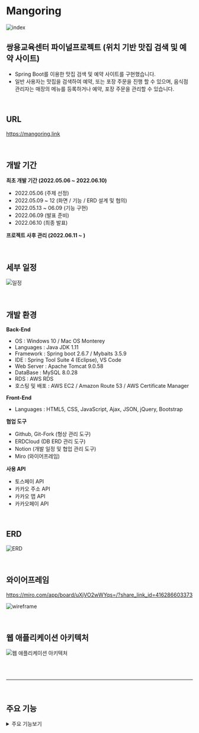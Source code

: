 # Mangoring
![index](https://user-images.githubusercontent.com/84880772/181256685-a15d16bd-5832-4a0d-be1d-b65019160a7c.png)

## 쌍용교육센터 파이널프로젝트 (위치 기반 맛집 검색 및 예약 사이트)
- Spring Boot를 이용한 맛집 검색 및 예약 사이트를 구현했습니다.
- 일반 사용자는 맛집을 검색하여 예약, 또는 포장 주문을 진행 할 수 있으며, 음식점 관리자는 매장의 메뉴를 등록하거나 예약, 포장 주문을 관리할 수 있습니다.

<br>

## URL
https://mangoring.link

<br>

## 개발 기간
**최초 개발 기간 (2022.05.06 ~ 2022.06.10)**
- 2022.05.06 (주제 선정)
- 2022.05.09 ~ 12 (화면 / 기능 / ERD 설계 및 협의)
- 2022.05.13 ~ 06.09 (기능 구현)
- 2022.06.09 (발표 준비)
- 2022.06.10 (최종 발표)

**프로젝트 사후 관리 (2022.06.11 ~ )**

<br>

## 세부 일정
![일정](https://user-images.githubusercontent.com/84880772/180790796-3ecb69e0-3b57-4f03-9de5-f5c0962d1370.PNG)

<br>

## 개발 환경
**Back-End**
- OS : Windows 10 / Mac OS Monterey
- Languages : Java JDK 1.11
- Framework : Spring boot 2.6.7 / Mybaits 3.5.9
- IDE : Spring Tool Suite 4 (Eclipse), VS Code
- Web Server : Apache Tomcat 9.0.58
- DataBase : MySQL 8.0.28
- RDS : AWS RDS
- 호스팅 및 배포 : AWS EC2 / Amazon Route 53 / AWS Certificate Manager

**Front-End**
- Languages : HTML5, CSS, JavaScript, Ajax, JSON, jQuery, Bootstrap

**협업 도구**
- Github, Git-Fork (형상 관리 도구)
- ERDCloud (DB ERD 관리 도구)
- Notion (개발 일정 및 협업 관리 도구)
- Miro (와이어프레임)

**사용 API**
- 토스페이 API
- 카카오 주소 API
- 카카오 맵 API
- 카카오페이 API

<br>

## ERD
![ERD](https://user-images.githubusercontent.com/84880772/180791162-823f8bcb-33ef-47ee-92c1-15c40e75d5d1.png)

<br>

## 와이어프레임
https://miro.com/app/board/uXjVO2wWYqs=/?share_link_id=416286603373

![wireframe](https://user-images.githubusercontent.com/84880772/180792079-c98650a5-ee86-45a2-93df-bd14eb93f6f0.jpg)

<br>

## 웹 애플리케이션 아키텍처
![웹 애플리케이션 아키텍처](https://user-images.githubusercontent.com/84880772/208247977-b6ac5b2c-3d88-43e8-980e-b4e8cb9a1652.png)

<br><br>

---

<br>

## 주요 기능

<details>
<summary>주요 기능보기</summary>
<div markdown="1">
<br>
<br>
  
**회원가입 / 로그인**
- 회원가입 후 아이디와 비밀번호를 입력하여 로그인 할 수 있습니다.
- 쿠키 기능을 이용하여 아이디를 저장할 수 있습니다.
- 회원 타입은 일반회원, 음식점 관리자, 사이트 관리자로 구분됩니다.

![login](https://user-images.githubusercontent.com/84880772/180791297-4ea61edc-9908-4fb2-8540-3dbdb61a451c.png)

<br>  

**검색 기능**
- 검색 기능은 크게 일반 검색, 상세 검색으로 나뉩니다.
- 일반 검색은 index 페이지 또는 헤더에서 사용할 수 있습니다
- 지역, 메뉴, 점포명과 같은 키워드를 참조하여 검색합니다.
- 지역을 선택하여 세부적으로 검색도 가능합니다.

- 상세 검색은 각 조건에 맞는 맛집을 찾아주는 기능을 제공합니다.
- 현재 내 위치를 추적하여 검색할 수 있습니다.
- 원하는 메뉴를 입력 후 평점 순, 리뷰 순으로 검색 결과를 정렬할 수 있습니다.
- 카테고리, 해시태그, 노키즈존 및 주차가능과 같은 조건을 걸어 검색할 수 있습니다.

![detailSearch1](https://user-images.githubusercontent.com/84880772/180793031-271e58b9-07a8-4ec4-ba41-990f4b858f4b.png)
![detailSearch2](https://user-images.githubusercontent.com/84880772/180793058-8322b229-3099-4938-86b1-48215076d35c.png)

- 검색이 완료되면 조건에 맞는 음식점이 나타나며 평점과 지도를 통해 해당 음식점의 평판과 위치를 파악할 수 있습니다.

![searchResult](https://user-images.githubusercontent.com/84880772/180793102-0414e8ef-dbfb-4872-bfb6-f473921f574f.png)

<br>

**매장 상세**
- 매장 상세페이지에서는 메뉴와 매장지도 및 리뷰를 확인할 수 있습니다.
- 해당 매장을 위시리스트에 추가 할 수 있습니다.
- 매장 예약 또는 포장 주문을 할 수 있습니다.

![restaurantDetail](https://user-images.githubusercontent.com/84880772/180797257-2a995d5e-9e7b-4a49-9cfb-0aaa8468534c.png)

<br>

**예약페이지**
- 예약페이지에서 원하는 날짜와 시간 그리고 인원을 선택하여 예약할 수 있습니다.
- 예약이 완료되면 음식점 관리자는 예약 내용을 확인 할 수 있습니다.

![reservation](https://user-images.githubusercontent.com/84880772/180797432-649be511-4175-4797-ab24-36d826ea7b29.png)

<br>

**포장페이지**
- 주문하고 싶은 메뉴와 갯수를 선택하여 주문할 수 있습니다.
- 프로모션이 진행 중인 매장은 프로모션 할인을 적용할 수 있습니다.

![packingOrder](https://user-images.githubusercontent.com/84880772/180797448-796afaff-c634-4fbf-8b49-178d6652d37b.png)
  
- 선택한 메뉴에 대한 정보와 총 결제가격을 확인 할 수 있습니다.
- 원하는 결제방식을 선택하여 결제를 진행할 수 있습니다.
  
![order](https://user-images.githubusercontent.com/84880772/180797464-fe5ca4ff-7780-4be5-8cf5-a6da44bd8785.png)

- 토스페이, 카카오페이 또는 무통장입금으로 결제 진행이 가능합니다.
- 결제가 완료되면 주문 정보가 음식점 관리자에게 전달됩니다.
  
![payment](https://user-images.githubusercontent.com/84880772/180801129-b5573f80-db32-4071-9d27-31719364f6f5.png)
  
<br>

**마이페이지**
- 위시리스트, 내 평점, 결제내역, 예약내역 기능
- 회원등급에 따라 매장 관리 페이지 또는 관리자 페이지로 접근이 가능합니다.

![mypage](https://user-images.githubusercontent.com/84880772/180793420-2c671438-c477-4684-b828-e819b40eb927.png)

<br>

**매장 관리 페이지**
- 가게 정보 수정 페이지에서는 검색 시 노출되는 매장의 대표 썸네일을 포함해 매장의 정보와 메뉴를 추가 삭제할 수 있습니다. 또한 매장의 대표 태그를 선택하여 관리가 가능합니다.
- 예약 관리 페이지에서는 매장의 예약 현황 및 방문 상태를 확인하고 관리가 가능합니다.
- 포장 관리 페이지에서는 매장의 포장 주문 현황 및 방문 상태를 확인하고 관리가 가능합니다.

![collage](https://user-images.githubusercontent.com/84880772/180802817-6e1d697b-3471-488e-83b5-980e25f75511.png)

<br>

**관리자 페이지**
- 회원 관련으로는 전체회원관리, 회원변경관리, 블랙리스트 관리가 가능합니다.
- 가게 관련으로는 가게관리, 리뷰에 대한 신고 관리가 가능합니다.
  
![adminpage](https://user-images.githubusercontent.com/84880772/180802967-b99b801d-ad46-4ad0-ba3b-188aa058b81c.png)

</div>
<br/>  
<br/> 
</details>
